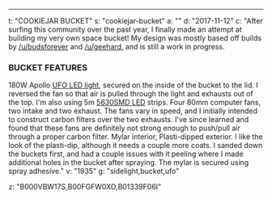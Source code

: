 ---
t: "COOKIEJAR BUCKET"
s: "cookiejar-bucket"
a: ""
d: "2017-11-12"
c: "After surfing this community over the past year, I finally made an attempt at building my very own space bucket! My design was mostly based off builds by <a href='/u/budsforever'>/u/budsforever</a> and <a href='/u/geehard'>/u/geehard</a>, and is still a work in progress.
    <h3>BUCKET FEATURES</h3>
    180W Apollo <a href='https://amzn.to/36NO5zr'>UFO LED light</a>, secured on the inside of the bucket to the lid. I reversed the fan so that air is pulled through the light and exhausts out of the top. I'm also using 5m <a href='https://amzn.to/30TZOZn'>5630SMD LED</a> strips.
    Four 80mm computer fans, two intake and two exhaust. The fans vary in speed, and I initially intended to construct carbon filters over the two exhausts. I've since learned and found that these fans are definitely not strong enough to push/pull air through a proper carbon filter.
    Mylar interior, Plasti-dipped exterior. I like the look of the plasti-dip, although it needs a couple more coats. I sanded down the buckets first, and had a couple issues with it peeling where I made additional holes in the bucket after spraying. The mylar is secured using spray adhesive."
v: "1935"
g: "sidelight,bucket,ufo"

z: "B000VBW17S,B00FGFW0XO,B01339F06I"
